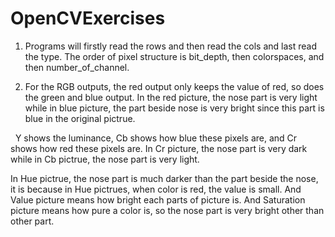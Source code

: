 # OpenCVExercises

1. Programs will firstly read the rows and then read the cols and last read the type. The order of pixel structure is bit_depth, then colorspaces, and then number_of_channel.


2. For the RGB outputs, the red output only keeps the value of red, so does the green and blue output. In the red picture, the nose part is    very light while in blue picture, the part beside nose is very bright since this part is blue in the original pictrue.

   Y shows the luminance, Cb shows how blue these pixels are, and Cr shows how red these pixels are. In Cr picture, the nose part is very      dark while in Cb pictrue, the nose part is very light. 
   
   In Hue pictrue, the nose part is much darker than the part beside the nose, it is because in Hue pictrues, when color is red, the value    is small. And Value picture means how bright each parts of picture is. And Saturation picture means how pure a color is, so the nose        part is very bright other than other part.
   
   
